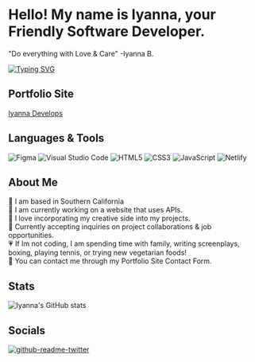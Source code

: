 # **Hello! My name is Iyanna, your Friendly Software Developer.**
"Do everything with Love & Care" -Iyanna B.

[![Typing SVG](https://readme-typing-svg.herokuapp.com?font=Lexend+Deca&size=24&color=FF95AE&vCenter=true&lines=Front-End+Developer;Where+Creative+Meets+Code;Always+Learning)](https://git.io/typing-svg)

## Portfolio Site
[Iyanna Develops](https://IyannaDevelops.netlify.app)

## Languages & Tools
![Figma](https://img.shields.io/badge/figma-%23F24E1E.svg?style=for-the-badge&logo=figma&logoColor=white) ![Visual Studio Code](https://img.shields.io/badge/Visual%20Studio%20Code-0078d7.svg?style=for-the-badge&logo=visual-studio-code&logoColor=white) ![HTML5](https://img.shields.io/badge/html5-%23E34F26.svg?style=for-the-badge&logo=html5&logoColor=white) ![CSS3](https://img.shields.io/badge/css3-%231572B6.svg?style=for-the-badge&logo=css3&logoColor=white) ![JavaScript](https://img.shields.io/badge/javascript-%23323330.svg?style=for-the-badge&logo=javascript&logoColor=%23F7DF1E) ![Netlify](https://img.shields.io/badge/netlify-%23000000.svg?style=for-the-badge&logo=netlify&logoColor=#00C7B7)
## About Me
:cherry_blossom: I am based in Southern California  
:seedling: I am currently working on a website that uses APIs.  
:art: I love incorporating my creative side into my projects.   
:handshake: Currently accepting inquiries on project collaborations & job opportunities.  
:heartpulse: If Im not coding, I am spending time with family, writing screenplays, boxing, playing tennis, or trying new vegetarian foods!   
:email: You can contact me through my Portfolio Site Contact Form.  
## Stats 
![Iyanna's GitHub stats](https://github-readme-stats.vercel.app/api?username=IyannaB623&bg_color=FF95AE,FF95AE,FFC895,C9EFB7,4BE4C9&title_color=fff&text_color=fff)

## Socials
[![github-readme-twitter](https://github-readme-twitter.gazf.vercel.app/api?id=IyannaCreative)](https://github.com/IyannaB623/github-readme-twitter)

<!--
**IyannaB623/IyannaB623** is a ✨ _special_ ✨ repository because its `README.md` (this file) appears on your GitHub profile.

Here are some ideas to get you started:

- 🔭 I’m currently working on ...
- 🌱 I’m currently learning ...
- 👯 I’m looking to collaborate on ...
- 🤔 I’m looking for help with ...
- 💬 Ask me about ...
- 📫 How to reach me: ...
- 😄 Pronouns: ...
- ⚡ Fun fact: ...
-->
